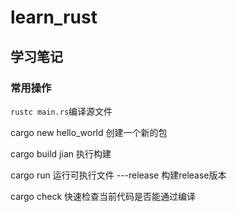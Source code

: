 # learn_rust



## 学习笔记

### 常用操作

`rustc main.rs`编译源文件

cargo new hello_world 创建一个新的包

cargo build jian 执行构建

cargo run 运行可执行文件 ---release 构建release版本

cargo check 快速检查当前代码是否能通过编译


